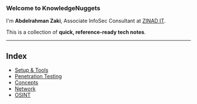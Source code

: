 ### **Welcome to KnowledgeNuggets**

I'm **Abdelrahman Zaki**, Associate InfoSec Consultant at [ZINAD IT](https://www.linkedin.com/company/zinad-security-and-software-services/).

This is a collection of **quick, reference-ready tech notes**.

---

## Index

- [Setup & Tools](2-setup/Setup%20&%20Tools.md)
- [Penetration Testing](1-notes/Penetration%20Testing.md)
- [Concepts](1-notes/Concepts.md)
- [Network](1-notes/Network.md)
- [OSINT](1-notes/OSINT.md)


